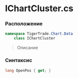 
# IChartCluster.cs
### Расположение
```csharp
namespace TigerTrade.Chart.Data  
    class IChartCluster
```

> Описание

### Синтаксис
```csharp
long OpenPos { get; }
```
